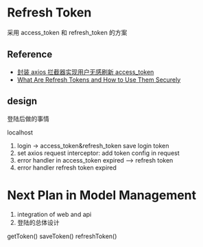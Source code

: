 # Refresh Token

采用 access_token 和 refresh_token 的方案

## Reference

- [封装 axios 拦截器实现用户无感刷新 access_token](https://juejin.cn/post/6854573219119104014)
- [What Are Refresh Tokens and How to Use Them Securely](https://auth0.com/blog/refresh-tokens-what-are-they-and-when-to-use-them/)

## design

登陆后做的事情

localhost
1. login -> access_token&refresh_token save login token
2. set axios request interceptor: add token config in request
3. error handler in access_token expired --> refresh token
4. error handler refresh token expired 

# Next Plan in Model Management
1. integration of web and api
2. 登陆的总体设计

getToken()
saveToken()
refreshToken()


